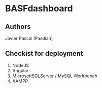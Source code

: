 # BASFdashboard

## Authors

Javier Pascal (Pasdian)

## Checkist for deployment

1. NodeJS
2. Angular
3. MicrosoftSQLServer / MySQL Workbench
4. XAMPP
